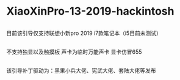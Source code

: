 # XiaoXinPro-13-2019-hackintosh
  


  ##
  目前该引导仅支持联想小新pro 2019 i7款笔记本（i5目前未测试）


  ##
  不支持独显以及触摸板
  声卡为临时万能声卡
  显卡仿冒655



  ##
  该引导补丁驱动为：黑果小兵大佬、宪武大佬、套陆大佬等发布